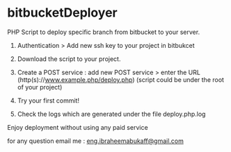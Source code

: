 # bitbucketDeployer
PHP Script to deploy specific branch from bitbucket to your server.

1) Authentication >
Add new ssh key to your project in bitbukcet

2) Download the script to your project.

3) Create a POST service :
add new POST service > enter the URL (http(s)://www.example.php/deploy.php) 
(script could be under the root of your project)

4) Try your first commit!

5) Check the logs which are generated under the file deploy.php.log

Enjoy deployment without using any paid service

for any question email me : eng.ibraheemabukaff@gmail.com
